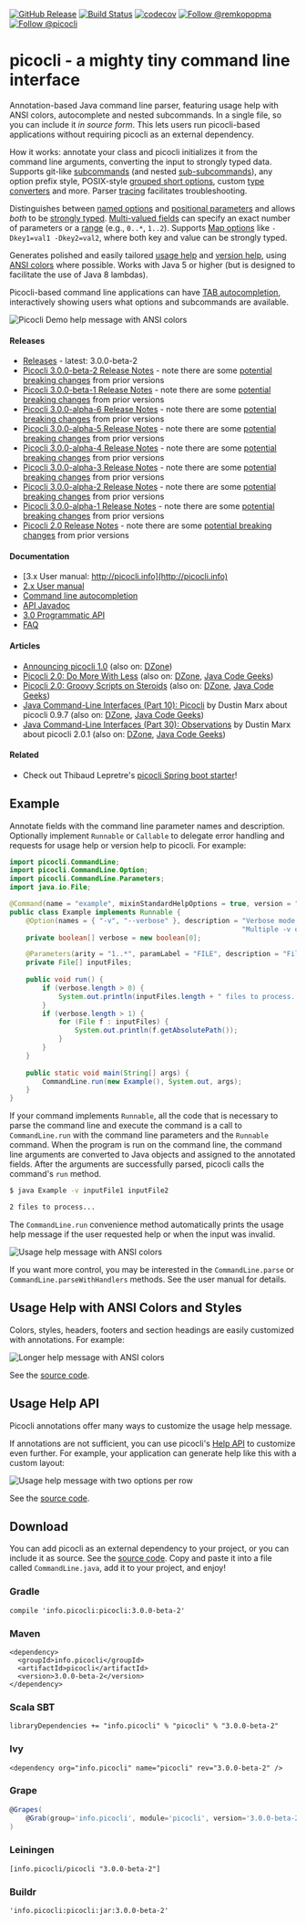 [![GitHub Release](https://img.shields.io/github/release/remkop/picocli.svg)](https://github.com/remkop/picocli/releases) 
[![Build Status](https://travis-ci.org/remkop/picocli.svg?branch=master)](https://travis-ci.org/remkop/picocli) 
[![codecov](https://codecov.io/gh/remkop/picocli/branch/master/graph/badge.svg)](https://codecov.io/gh/remkop/picocli) 
[![Follow @remkopopma](https://img.shields.io/twitter/follow/remkopopma.svg?style=social)](https://twitter.com/intent/follow?screen_name=remkopopma) 
[![Follow @picocli](https://img.shields.io/twitter/follow/picocli.svg?style=social)](https://twitter.com/intent/follow?screen_name=picocli) 


# picocli - a mighty tiny command line interface

Annotation-based Java command line parser, featuring usage help with ANSI colors, autocomplete and nested subcommands.
In a single file, so you can include it _in source form_.
This lets users run picocli-based applications without requiring picocli as an external dependency.

How it works: annotate your class and picocli initializes it from the command line arguments,
converting the input to strongly typed data. Supports git-like [subcommands](http://picocli.info/#_subcommands)
(and nested [sub-subcommands](http://picocli.info/#_nested_sub_subcommands)),
any option prefix style, POSIX-style [grouped short options](http://picocli.info/#_short_options),
custom [type converters](http://picocli.info/#_custom_type_converters) and more.
Parser [tracing](http://picocli.info/#_tracing) facilitates troubleshooting.

Distinguishes between [named options](http://picocli.info/#_options) and
[positional parameters](http://picocli.info/#_positional_parameters) and allows _both_ to be 
[strongly typed](http://picocli.info/#_strongly_typed_everything).
[Multi-valued fields](http://picocli.info/#_multiple_values) can specify 
an exact number of parameters or a [range](http://picocli.info/#_arity) (e.g., `0..*`, `1..2`).
Supports [Map options](http://picocli.info/#_maps) like `-Dkey1=val1 -Dkey2=val2`, where both key and value can be strongly typed.

Generates polished and easily tailored [usage help](http://picocli.info/#_usage_help)
and  [version help](http://picocli.info/#_version_help),
using [ANSI colors](http://picocli.info/#_ansi_colors_and_styles) where possible.
Works with Java 5 or higher (but is designed to facilitate the use of Java 8 lambdas).

Picocli-based command line applications can have [TAB autocompletion](http://picocli.info/autocomplete.html),
interactively showing users what options and subcommands are available.

<a id="picocli_demo"></a>
![Picocli Demo help message with ANSI colors](docs/images/picocli.Demo.png?raw=true)

#### Releases
* [Releases](https://github.com/remkop/picocli/releases) - latest: 3.0.0-beta-2
* [Picocli 3.0.0-beta-2 Release Notes](https://github.com/remkop/picocli/releases/tag/v3.0.0-beta-2) - note there are some [potential breaking changes](https://github.com/remkop/picocli/releases/tag/v3.0.0-beta-2#3.0.0-beta-2-breaking-changes) from prior versions
* [Picocli 3.0.0-beta-1 Release Notes](https://github.com/remkop/picocli/releases/tag/v3.0.0-beta-1) - note there are some [potential breaking changes](https://github.com/remkop/picocli/releases/tag/v3.0.0-beta-1#3.0.0-beta-1-breaking-changes) from prior versions
* [Picocli 3.0.0-alpha-6 Release Notes](https://github.com/remkop/picocli/releases/tag/v3.0.0-alpha-6) - note there are some [potential breaking changes](https://github.com/remkop/picocli/releases/tag/v3.0.0-alpha-6#3.0.0-alpha-6-breaking-changes) from prior versions
* [Picocli 3.0.0-alpha-5 Release Notes](https://github.com/remkop/picocli/releases/tag/v3.0.0-alpha-5) - note there are some [potential breaking changes](https://github.com/remkop/picocli/releases/tag/v3.0.0-alpha-5#3.0.0-alpha-5-breaking-changes) from prior versions
* [Picocli 3.0.0-alpha-4 Release Notes](https://github.com/remkop/picocli/releases/tag/v3.0.0-alpha-4) - note there are some [potential breaking changes](https://github.com/remkop/picocli/releases/tag/v3.0.0-alpha-4#3.0.0-alpha-4-breaking-changes) from prior versions
* [Picocli 3.0.0-alpha-3 Release Notes](https://github.com/remkop/picocli/releases/tag/v3.0.0-alpha-3) - note there are some [potential breaking changes](https://github.com/remkop/picocli/releases/tag/v3.0.0-alpha-3#3.0.0-alpha-3-breaking-changes) from prior versions
* [Picocli 3.0.0-alpha-2 Release Notes](https://github.com/remkop/picocli/releases/tag/v3.0.0-alpha-2) - note there are some [potential breaking changes](https://github.com/remkop/picocli/releases/tag/v3.0.0-alpha-2#3.0.0-alpha-2-breaking-changes) from prior versions
* [Picocli 3.0.0-alpha-1 Release Notes](https://github.com/remkop/picocli/releases/tag/v3.0.0-alpha-1) - note there are some [potential breaking changes](https://github.com/remkop/picocli/releases/tag/v3.0.0-alpha-1#3.0.0-alpha-1-breaking-changes) from prior versions
* [Picocli 2.0 Release Notes](https://github.com/remkop/picocli/releases/tag/v2.0.0) - note there are some [potential breaking changes](https://github.com/remkop/picocli/releases/tag/v2.0.0#2.0-breaking-changes) from prior versions

#### Documentation
* [3.x User manual: http://picocli.info](http://picocli.info)
* [2.x User manual](http://picocli.info/man/2.x)
* [Command line autocompletion](http://picocli.info/autocomplete.html)
* [API Javadoc](http://picocli.info/apidocs/)
* [3.0 Programmatic API](http://picocli.info/picocli-3.0-programmatic-api.html)
* [FAQ](https://github.com/remkop/picocli/wiki/FAQ)

#### Articles
* [Announcing picocli 1.0](http://picocli.info/announcing-picocli-1.0.html) (also on: [DZone](https://dzone.com/articles/announcing-picocli-10))
* [Picocli 2.0: Do More With Less](http://picocli.info/picocli-2.0-do-more-with-less.html) (also on: [DZone](https://dzone.com/articles/whats-new-in-picocli-20), [Java Code Geeks](https://www.javacodegeeks.com/2018/01/picocli-2-0-less.html))
* [Picocli 2.0: Groovy Scripts on Steroids](http://picocli.info/picocli-2.0-groovy-scripts-on-steroids.html) (also on: [DZone](https://dzone.com/articles/picocli-v2-groovy-scripts-on-steroids), [Java Code Geeks](https://www.javacodegeeks.com/2018/01/picocli-2-0-groovy-scripts-steroids.html))
* [Java Command-Line Interfaces (Part 10): Picocli](http://marxsoftware.blogspot.jp/2017/08/picocli.html) by Dustin Marx about picocli 0.9.7 (also on: [DZone](https://dzone.com/articles/java-command-line-interfaces-part-10-picocli), [Java Code Geeks](https://www.javacodegeeks.com/2017/08/java-command-line-interfaces-part-10-picocli.html)) 
* [Java Command-Line Interfaces (Part 30): Observations](http://marxsoftware.blogspot.jp/2017/11/java-cmd-line-observations.html) by Dustin Marx about picocli 2.0.1 (also on: [DZone](https://dzone.com/articles/java-command-line-interfaces-part-30-finale-observations), [Java Code Geeks](https://www.javacodegeeks.com/2017/11/java-command-line-interfaces-part-30-observations.html))

#### Related
* Check out Thibaud Lepretre's [picocli Spring boot starter](https://github.com/kakawait/picocli-spring-boot-starter)!


## Example

Annotate fields with the command line parameter names and description. Optionally implement `Runnable` or `Callable` to delegate error handling and requests for usage help or version help to picocli. For example:


```java
import picocli.CommandLine;
import picocli.CommandLine.Option;
import picocli.CommandLine.Parameters;
import java.io.File;

@Command(name = "example", mixinStandardHelpOptions = true, version = "Picocli example 3.0")
public class Example implements Runnable {
    @Option(names = { "-v", "--verbose" }, description = "Verbose mode. Helpful for troubleshooting. " +
                                                         "Multiple -v options increase the verbosity.")
    private boolean[] verbose = new boolean[0];

    @Parameters(arity = "1..*", paramLabel = "FILE", description = "File(s) to process.")
    private File[] inputFiles;
    
    public void run() {
        if (verbose.length > 0) {
            System.out.println(inputFiles.length + " files to process...");
        }
        if (verbose.length > 1) {
            for (File f : inputFiles) {
                System.out.println(f.getAbsolutePath());
            }
        }
    }
    
    public static void main(String[] args) {
        CommandLine.run(new Example(), System.out, args);
    }
}
```

If your command implements `Runnable`, all the code that is necessary to parse the command line and execute the command is a call to `CommandLine.run` with the command line parameters and the `Runnable` command. When the program is run on the command line, the command line arguments are converted to Java objects and assigned to the annotated fields. After the arguments are successfully parsed, picocli calls the command's `run` method.

```bash
$ java Example -v inputFile1 inputFile2

2 files to process...
```

The `CommandLine.run` convenience method automatically prints the usage help message if the user requested help or when the input was invalid.

![Usage help message with ANSI colors](docs/images/ExampleUsageANSI.png?raw=true)

If you want more control, you may be interested in the `CommandLine.parse` or `CommandLine.parseWithHandlers` methods. See the user manual for details.

## Usage Help with ANSI Colors and Styles

Colors, styles, headers, footers and section headings are easily customized with annotations.
For example:

![Longer help message with ANSI colors](docs/images/UsageHelpWithStyle.png?raw=true)

See the [source code](https://github.com/remkop/picocli/blob/v0.9.4/src/test/java/picocli/Demo.java#L337). 



## Usage Help API

Picocli annotations offer many ways to customize the usage help message.

If annotations are not sufficient, you can use picocli's [Help API](http://picocli.info/#_usage_help_api) to customize even further.
For example, your application can generate help like this with a custom layout:

![Usage help message with two options per row](docs/images/UsageHelpWithCustomLayout.png?raw=true)

See the [source code](https://github.com/remkop/picocli/blob/master/src/test/java/picocli/CustomLayoutDemo.java#L61).

## Download
You can add picocli as an external dependency to your project, or you can include it as source.
See the [source code](https://github.com/remkop/picocli/blob/master/src/main/java/picocli/CommandLine.java). Copy and paste it into a file called `CommandLine.java`, add it to your project, and enjoy!

### Gradle
```
compile 'info.picocli:picocli:3.0.0-beta-2'
```
### Maven
```
<dependency>
  <groupId>info.picocli</groupId>
  <artifactId>picocli</artifactId>
  <version>3.0.0-beta-2</version>
</dependency>
```
### Scala SBT
```
libraryDependencies += "info.picocli" % "picocli" % "3.0.0-beta-2"
```
### Ivy
```
<dependency org="info.picocli" name="picocli" rev="3.0.0-beta-2" />
```
### Grape
```groovy
@Grapes(
    @Grab(group='info.picocli', module='picocli', version='3.0.0-beta-2')
)
```
### Leiningen
```
[info.picocli/picocli "3.0.0-beta-2"]
```
### Buildr
```
'info.picocli:picocli:jar:3.0.0-beta-2'
```
